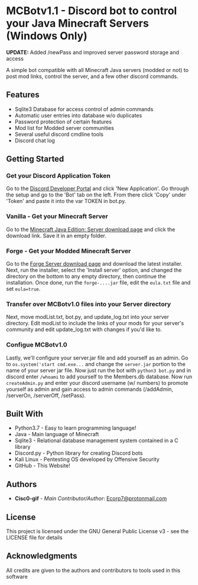# MCBotv1.1 - Discord bot to control your Java Minecraft Servers (Windows Only)

**UPDATE:** Added /newPass and improved server password storage and access

A simple bot compatible with all Minecraft Java servers (modded or not) to post mod links, control the server, and a few other discord commands.

## Features
* Sqlite3 Database for access control of admin commands
* Automatic user entries into database w/o duplicates
* Password protection of certain features
* Mod list for Modded server communities
* Several useful discord cmdline tools
* Discord chat log

## Getting Started

### Get your Discord Application Token
Go to the [Discord Developer Portal](<https://discordapp.com/developers/applications/>) and click 'New Application'. Go through the setup and go to the 'Bot' tab on the left. From there click 'Copy' under 'Token' and paste it into the var TOKEN in bot.py.

### Vanilla - Get your Minecraft Server
Go to the [Minecraft Java Edition: Server download page](<https://www.minecraft.net/en-us/download/server/>) and click the download link. Save it in an empty folder.

### Forge - Get your Modded Minecraft Server
Go to the [Forge Server download page](<http://files.minecraftforge.net/maven/net/minecraftforge/forge/index_1.16.4.html>) and download the latest installer. Next, run the installer, select the 'Install server' option, and changed the directory on the bottom to any empty directory, then continue the installation. Once done, run the ``` forge-....jar ``` file, edit the ``` eula.txt ``` file and set ``` eula=true ```. 

### Transfer over MCBotv1.0 files into your Server directory
Next, move modList.txt, bot.py, and update_log.txt into your server directory. Edit modList to include the links of your mods for your server's community and edit update_log.txt with changes if you'd like to.

### Configue MCBotv1.0
Lastly, we'll configure your server.jar file and add yourself as an admin. Go to ``` os.system('start cmd.exe... ``` and change the ``` server.jar ``` portion to the name of your server jar file. Now just run the bot with ``` python3 bot.py ``` and in discord enter ``` /whoami ``` to add yourself to the Members.db database. Now run ``` createAdmin.py ``` and enter your discord username (w/ numbers) to promote yourself as admin and gain access to admin commands (/addAdmin, /serverOn, /serverOff, /setPass).

## Built With

* Python3.7 - Easy to learn programming language!
* Java - Main language of Minecraft
* Sqlite3 - Relational database management system contained in a C library
* Discord.py - Python library for creating Discord bots
* Kali Linux - Pentesting OS developed by Offensive Security
* GitHub - This Website!

## Authors

* **Cisc0-gif** - *Main Contributor/Author*: Ecorp7@protonmail.com

## License

This project is licensed under the GNU General Public License v3 - see the LICENSE file for details

## Acknowledgments

All credits are given to the authors and contributors to tools used in this software

